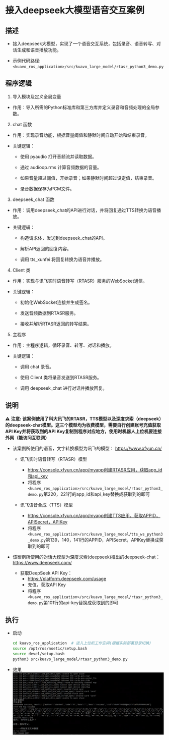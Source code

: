 # 接入deepseek大模型语音交互案例

## 描述

  - 接入deepseek大模型，实现了一个语音交互系统，包括录音、语音转写、对话生成和语音播放功能。
  
  - 示例代码路径:`<kuavo_ros_application>/src/kuavo_large_model/rtasr_python3_demo.py`

## 程序逻辑

1. 导入模块及定义全局变量

  - 作用：导入所需的Python标准库和第三方库并定义录音和音频处理的全局参数。

2. chat 函数

  - 作用：实现录音功能，根据音量阈值和静默时间自动开始和结束录音。

  - 关键逻辑：

    - 使用 pyaudio 打开音频流并读取数据。

    - 通过 audioop.rms 计算音频数据的音量。

    - 如果音量超过阈值，开始录音；如果静默时间超过设定值，结束录音。

    - 录音数据保存为PCM文件。

3. deepseek_chat 函数

  - 作用：调用deepseek_chat的API进行对话，并将回复通过TTS转换为语音播放。

  - 关键逻辑：

    - 构造请求体，发送到deepseek_chat的API。

    - 解析API返回的回复内容。

    - 调用 tts_xunfei 将回复转换为语音并播放。

4. Client 类

  - 作用：实现与讯飞实时语音转写（RTASR）服务的WebSocket通信。

  - 关键逻辑：

    - 初始化WebSocket连接并生成签名。

    - 发送音频数据到RTASR服务。

    - 接收并解析RTASR返回的转写结果。

5. 主程序

  - 作用：主程序逻辑，循环录音、转写、对话和播放。

  - 关键逻辑：

    - 调用 chat 录音。

    - 使用 Client 类将录音发送到RTASR服务。

    - 调用 deepseek_chat 进行对话并播放回复。

## 说明

   ⚠️ **注意: 该案例使用了科大讯飞的RTASR，TTS模型以及深度求索（deepseek）的deepseek-chat模型。这三个模型均为收费模型，需要自行创建账号充值获取API Key并将获取到的API Key复制到程序对应地方，使用时机器人上位机要连接外网（能访问互联网）**

   - 该案例所使用的语音，文字转换模型为讯飞的模型： https://www.xfyun.cn/
      - 讯飞实时语音转写（RTASR）模型 
        - https://console.xfyun.cn/app/myapp创建RTASR应用，获取app_id和api_key
        - 将程序`<kuavo_ros_application>/src/kuavo_large_model/rtasr_python3_demo.py`第220，221行的app_id和api_key替换成获取到的即可
      
      - 讯飞语音合成（TTS）模型
        - https://console.xfyun.cn/app/myapp创建TTS应用，获取APPID，APISecret，APIKey
        - 将程序`<kuavo_ros_application>/src/kuavo_large_model/tts_ws_python3_demo.py`第139，140，141行的APPID，APISecret，APIKey替换成获取到的即可

   - 该案例所使用的对话大模型为深度求索(deepseek)推出的deepseek-chat： https://www.deepseek.com/
     - 获取DeepSeek API Key：
       - https://platform.deepseek.com/usage
       - 充值，获取API Key    
       - 将程序`<kuavo_ros_application>/src/kuavo_large_model/rtasr_python3_demo.py`第101行的api-key替换成获取到的即可

## 执行

  - 启动
    ```bash
    cd kuavo_ros_application  # 进入上位机工作空间(根据实际部署目录切换)
    source /opt/ros/noetic/setup.bash
    source devel/setup.bash
    python3 src/kuavo_large_model/rtasr_python3_demo.py 
    ```

  - 效果
    ![效果](images/效果.png)
